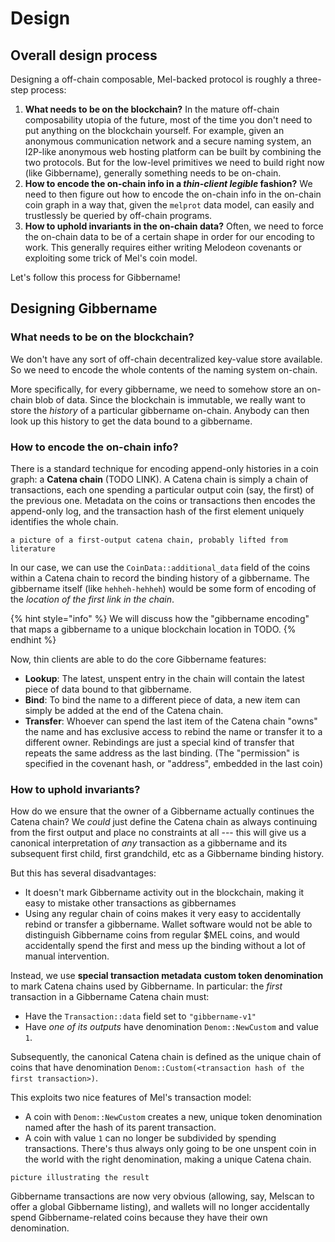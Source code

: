# Design

## Overall design process

Designing a off-chain composable, Mel-backed protocol is roughly a three-step process:

1. **What needs to be on the blockchain?** In the mature off-chain composability utopia of the future, most of the time you don't need to put anything on the blockchain yourself. For example, given an anonymous communication network and a secure naming system, an I2P-like anonymous web hosting platform can be built by combining the two protocols. But for the low-level primitives we need to build right now (like Gibbername), generally something needs to be on-chain.
2. **How to encode the on-chain info in a **_**thin-client legible**_** fashion?** We need to then figure out how to encode the on-chain info in the on-chain coin graph in a way that, given the `melprot` data model, can easily and trustlessly be queried by off-chain programs.
3. **How to uphold invariants in the on-chain data?** Often, we need to force the on-chain data to be of a certain shape in order for our encoding to work. This generally requires either writing Melodeon covenants or exploiting some trick of Mel's coin model.

Let's follow this process for Gibbername!

## Designing Gibbername

### What needs to be on the blockchain?

We don't have any sort of off-chain decentralized key-value store available. So we need to encode the whole contents of the naming system on-chain.

More specifically, for every gibbername, we need to somehow store an on-chain blob of data. Since the blockchain is immutable, we really want to store the _history_ of a particular gibbername on-chain. Anybody can then look up this history to get the data bound to a gibbername.

### How to encode the on-chain info?

There is a standard technique for encoding append-only histories in a coin graph: a **Catena chain** (TODO LINK). A Catena chain is simply a chain of transactions, each one spending a particular output coin (say, the first) of the previous one. Metadata on the coins or transactions then encodes the append-only log, and the transaction hash of the first element uniquely identifies the whole chain.

```
a picture of a first-output catena chain, probably lifted from literature
```

In our case, we can use the `CoinData::additional_data` field of the coins within a Catena chain to record the binding history of a gibbername. The gibbername itself (like `hehheh-hehheh`) would be some form of encoding of the _location of the first link in the chain_.

{% hint style="info" %}
We will discuss how the "gibbername encoding" that maps a gibbername to a unique blockchain location in TODO.
{% endhint %}

Now, thin clients are able to do the core Gibbername features:

* **Lookup**: The latest, unspent entry in the chain will contain the latest piece of data bound to that gibbername.
* **Bind**: To bind the name to a different piece of data, a new item can simply be added at the end of the Catena chain.
* **Transfer**: Whoever can spend the last item of the Catena chain "owns" the name and has exclusive access to rebind the name or transfer it to a different owner. Rebindings are just a special kind of transfer that repeats the same address as the last binding. (The "permission" is specified in the covenant hash, or "address", embedded in the last coin)

### How to uphold invariants?

How do we ensure that the owner of a Gibbername actually continues the Catena chain? We _could_ just define the Catena chain as always continuing from the first output and place no constraints at all --- this will give us a canonical interpretation of _any_ transaction as a gibbername and its subsequent first child, first grandchild, etc as a Gibbername binding history.

But this has several disadvantages:

* It doesn't mark Gibbername activity out in the blockchain, making it easy to mistake other transactions as gibbernames
* Using any regular chain of coins makes it very easy to accidentally rebind or transfer a gibbername. Wallet software would not be able to distinguish Gibbername coins from regular $MEL coins, and would accidentally spend the first and mess up the binding without a lot of manual intervention.

Instead, we use **special transaction metadata** **custom token denomination** to mark Catena chains used by Gibbername. In particular: the _first_ transaction in a Gibbername Catena chain must:

* Have the `Transaction::data` field set to `"gibbername-v1"`
* Have _one of its outputs_ have denomination `Denom::NewCustom` and value `1`.

Subsequently, the canonical Catena chain is defined as the unique chain of coins that have denomination `Denom::Custom(<transaction hash of the first transaction>)`.

This exploits two nice features of Mel's transaction model:

* A coin with `Denom::NewCustom` creates a new, unique token denomination named after the hash of its parent transaction.
* A coin with value `1` can no longer be subdivided by spending transactions. There's thus always only going to be one unspent coin in the world with the right denomination, making a unique Catena chain.

```
picture illustrating the result
```

Gibbername transactions are now very obvious (allowing, say, Melscan to offer a global Gibbername listing), and wallets will no longer accidentally spend Gibbername-related coins because they have their own denomination.
